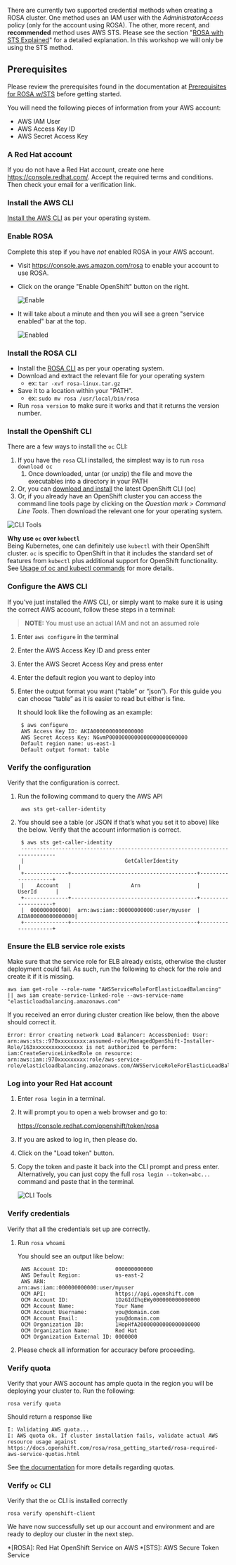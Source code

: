 There are currently two supported credential methods when creating a ROSA cluster. One method uses an IAM user with the *AdministratorAccess* policy (only for the account using ROSA). The other, more recent, and **recommended** method uses AWS STS. Please see the section "[ROSA with STS Explained](15-sts_explained.md)" for a detailed explanation. In this workshop we will only be using the STS method.

## Prerequisites

Please review the prerequisites found in the documentation at [Prerequisites for ROSA w/STS](https://docs.openshift.com/rosa/rosa_getting_started_sts/rosa-sts-aws-prereqs.html) before getting started.


You will need the following pieces of information from your AWS account:

- AWS IAM User
- AWS Access Key ID
- AWS Secret Access Key

### A Red Hat account
If you do not have a Red Hat account, create one here <https://console.redhat.com/>. Accept the required terms and conditions. Then check your email for a verification link.

### Install the AWS CLI
[Install the AWS CLI](https://aws.amazon.com/cli/) as per your operating system.

### Enable ROSA
Complete this step if you have *not* enabled ROSA in your AWS account.

- Visit <https://console.aws.amazon.com/rosa> to enable your account to use ROSA.
- Click on the orange "Enable OpenShift" button on the right.

    ![Enable](images/1-enable.png)

- It will take about a minute and then you will see a green "service enabled" bar at the top.

    ![Enabled](images/1-enabled.png)

### Install the ROSA CLI
- Install the [ROSA CLI](https://console.redhat.com/openshift/downloads) as per your operating system.
- Download and extract the relevant file for your operating system
    - ex: `tar -xvf rosa-linux.tar.gz`
- Save it to a location within your "PATH".
    - ex: `sudo mv rosa /usr/local/bin/rosa`
- Run `rosa version` to make sure it works and that it returns the version number.

### Install the OpenShift CLI
There are a few ways to install the `oc` CLI:

1. If you have the `rosa` CLI installed, the simplest way is to run `rosa download oc`
    1. Once downloaded, untar (or unzip) the file and move the executables into a directory in your PATH
1. Or, you can [download and install](https://docs.openshift.com/container-platform/4.9/cli_reference/openshift_cli/getting-started-cli.html#installing-openshift-cli) the latest OpenShift CLI (oc)  
1. Or, if you already have an OpenShift cluster you can access the command line tools page by clicking on the *Question mark > Command Line Tools*.  Then download the relevant one for your operating system.

  ![CLI Tools](images/0-cli_tools_page.png)

**Why use `oc` over `kubectl`**<br>
Being Kubernetes, one can definitely use `kubectl` with their OpenShift cluster.  `oc` is specific to OpenShift in that it includes the standard set of features from `kubectl` plus additional support for OpenShift functionality.  See [Usage of oc and kubectl commands](https://docs.openshift.com/container-platform/4.9/cli_reference/openshift_cli/usage-oc-kubectl.html) for more details.

### Configure the AWS CLI
If you've just installed the AWS CLI, or simply want to make sure it is using the correct AWS account, follow these steps in a terminal:

>**NOTE:** You must use an actual IAM and not an assumed role

1. Enter `aws configure` in the terminal
2. Enter the AWS Access Key ID and press enter
3. Enter the AWS Secret Access Key and press enter
4. Enter the default region you want to deploy into
5. Enter the output format you want (“table” or “json”).  For this guide you can choose “table” as it is easier to read but either is fine.

    It should look like the following as an example:


        $ aws configure
        AWS Access Key ID: AKIA0000000000000000
        AWS Secret Access Key: NGvmP0000000000000000000000000
        Default region name: us-east-1
        Default output format: table


### Verify the configuration
Verify that the configuration is correct.

1. Run the following command to query the AWS API      

        aws sts get-caller-identity

2. You should see a table (or JSON if that’s what you set it to above) like the below.  Verify that the account information is correct.

        $ aws sts get-caller-identity
        ------------------------------------------------------------------------------
        |                                GetCallerIdentity                           |
        +--------------+----------------------------------------+--------------------+
        |    Account   |                   Arn                  |        UserId      |
        +--------------+----------------------------------------+--------------------+
        |  000000000000|  arn:aws:iam::00000000000:user/myuser  |  AIDA00000000000000|
        +--------------+----------------------------------------+--------------------+


### Ensure the ELB service role exists
Make sure that the service role for ELB already exists, otherwise the cluster deployment could fail. As such, run the following to check for the role and create it if it is missing.

    aws iam get-role --role-name "AWSServiceRoleForElasticLoadBalancing" || aws iam create-service-linked-role --aws-service-name "elasticloadbalancing.amazonaws.com"

If you received an error during cluster creation like below, then the above should correct it.

    Error: Error creating network Load Balancer: AccessDenied: User: arn:aws:sts::970xxxxxxxxx:assumed-role/ManagedOpenShift-Installer-Role/163xxxxxxxxxxxxxxxx is not authorized to perform: iam:CreateServiceLinkedRole on resource: arn:aws:iam::970xxxxxxxxx:role/aws-service-role/elasticloadbalancing.amazonaws.com/AWSServiceRoleForElasticLoadBalancing"

### Log into your Red Hat account
1. Enter `rosa login` in a terminal.
2. It will prompt you to open a web browser and go to:

    <https://console.redhat.com/openshift/token/rosa>

3. If you are asked to log in, then please do.
4. Click on the "Load token" button.
5. Copy the token and paste it back into the CLI prompt and press enter.  Alternatively, you can just copy the full `rosa login --token=abc...` command and paste that in the terminal.

    ![CLI Tools](images/1-token.png)

### Verify credentials
Verify that all the credentials set up are correctly.

1. Run `rosa whoami`

    You should see an output like below:

        AWS Account ID:               000000000000
        AWS Default Region:           us-east-2
        AWS ARN:                      arn:aws:iam::000000000000:user/myuser
        OCM API:                      https://api.openshift.com
        OCM Account ID:               1DzGIdIhqEWy000000000000000
        OCM Account Name:             Your Name
        OCM Account Username:         you@domain.com
        OCM Account Email:            you@domain.com
        OCM Organization ID:          1HopHfA20000000000000000000
        OCM Organization Name:        Red Hat
        OCM Organization External ID: 0000000

2. Please check all information for accuracy before proceeding.

### Verify quota
Verify that your AWS account has ample quota in the region you will be deploying your cluster to.  Run the following:

    rosa verify quota

Should return a response like

    I: Validating AWS quota...
    I: AWS quota ok. If cluster installation fails, validate actual AWS resource usage against https://docs.openshift.com/rosa/rosa_getting_started/rosa-required-aws-service-quotas.html

See [the documentation](https://docs.openshift.com/rosa/rosa_getting_started_sts/rosa-sts-required-aws-service-quotas.html) for more details regarding quotas.

### Verify `oc` CLI
Verify that the `oc` CLI is installed correctly

    rosa verify openshift-client


<!--## Verify quota, permissions and initialize your AWS account
This step runs a CloudFormation template that prepares your AWS account for cluster deployment and management. This step typically takes 1-2 minutes to complete. This step also will verify that your account quota is adequate and permissions are accurate.

1. Run `rosa init` in your terminal window.  You will see a response like the below.  Make sure everything looks good and there are no errors.

        I: Logged in as 'you@domain.com' on 'https://api.openshift.com'
        I: Validating AWS credentials...
        I: AWS credentials are valid!
        I: Validating SCP policies...
        I: AWS SCP policies ok
        I: Validating AWS quota...
        I: AWS quota ok
        I: Ensuring cluster administrator user 'osdCcsAdmin'...
        I: Admin user 'osdCcsAdmin' created successfully!
        I: Validating SCP policies for 'osdCcsAdmin'...
        I: AWS SCP policies ok
        I: Validating cluster creation...
        I: Cluster creation valid
        I: Verifying whether OpenShift command-line tool is available...
        I: Current OpenShift Client Version: 4.6. -->

We have now successfully set up our account and environment and are ready to deploy our cluster in the next step.

*[ROSA]: Red Hat OpenShift Service on AWS
*[STS]: AWS Secure Token Service
